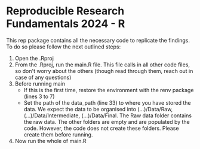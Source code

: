# Reproducible Research Fundamentals 2024 - R

This rep package contains all the necessary code to replicate the findings. To do so please follow the next outlined steps:

1. Open the .Rproj
2. From the .Rproj, run the main.R file. This file calls in all other code files, so don't worry about the others (though read through them, reach out in case of any questions)
3. Before running main
    - If this is the first time, restore the environment with the renv package (lines 3 to 7)
    - Set the path of the data_path (line 33) to where you have stored the data. We expect the data to be organised into (...)/Data/Raw, (...)/Data/Intermediate, (...)/Data/Final. The Raw data folder contains the raw data. The other folders are empty and are populated by the code. However, the code does not create these folders. Please create them before running. 
4. Now run the whole of main.R

